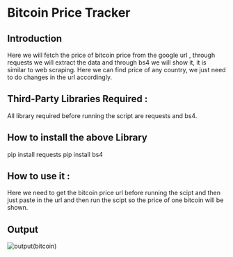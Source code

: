 # Bitcoin Price Tracker
## Introduction
Here we will fetch the price of bitcoin price from the google url , through requests we will extract the data and through bs4 we will show it, it is similar to web scraping.
Here we can find price of any country, we just need to do changes in the url accordingly.
## Third-Party Libraries Required :
All library required before running the script are requests and bs4.

## How to install the above Library
pip install requests
pip install bs4

## How to use it :
Here we need to get the bitcoin price url before running the scipt and then just paste in the url and then run the scipt so the price of one bitcoin will be shown.

## Output
![output(bitcoin)](https://user-images.githubusercontent.com/71593494/123435532-4c5b1300-d5eb-11eb-8196-145430233f05.png)
